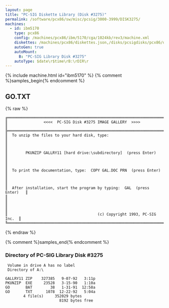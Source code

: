 ```yaml
---
layout: page
title: "PC-SIG Diskette Library (Disk #3275)"
permalink: /software/pcx86/sw/misc/pcsig/3000-3999/DISK3275/
machines:
  - id: ibm5170
    type: pcx86
    config: /machines/pcx86/ibm/5170/cga/1024kb/rev3/machine.xml
    diskettes: /machines/pcx86/diskettes.json,/disks/pcsigdisks/pcx86/diskettes.json
    autoGen: true
    autoMount:
      B: "PC-SIG Library Disk #3275"
    autoType: $date\r$time\rB:\rDIR\r
---
```


{% include machine.html id="ibm5170" %}
{% comment %}samples_begin{% endcomment %}

## GO.TXT

{% raw %}
```
╔═════════════════════════════════════════════════════════════════════════╗
║                <<<<  PC-SIG Disk #3275 IMAGE GALLERY  >>>>              ║
╠═════════════════════════════════════════════════════════════════════════╣
║  To unzip the files to your hard disk, type:                            ║
║                                                                         ║
║        PKUNZIP GALLRY11 [hard drive:\subdirectory]  (press Enter)       ║
║                                                                         ║
║  To print the documentation, type:  COPY GAL.DOC PRN  (press Enter)     ║
║                                                                         ║
║  After installation, start the program by typing:  GAL  (press Enter)   ║
║                                                                         ║
║                                                                         ║
║                                        (c) Copyright 1993, PC-SIG Inc.  ║
╚═════════════════════════════════════════════════════════════════════════╝
```
{% endraw %}

{% comment %}samples_end{% endcomment %}

### Directory of PC-SIG Library Disk #3275

     Volume in drive A has no label
     Directory of A:\

    GALLRY11 ZIP    327385   9-07-92   3:11p
    PKUNZIP  EXE     23528   3-15-90   1:10a
    GO       BAT        38   1-31-91  12:58a
    GO       TXT      1078  12-22-92   5:04a
            4 file(s)     352029 bytes
                            8192 bytes free
